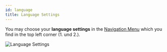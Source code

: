 ```yaml
---
id: language
title: Language Settings
---
```



You may choose your **language settings** in the [Navigation Menu](navigation.md) which you find in the top left corner (1. und 2.).


![Language Settings](assets/language.png)
